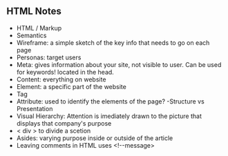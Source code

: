 ## HTML Notes

- HTML / Markup
- Semantics
- Wireframe: a simple sketch of the key info that needs to go on each page
- Personas: target users
- Meta: gives information about your site, not visible to user. Can be used for keywords! located in the head.
- Content: everything on website
- Element: a specific part of the website
- Tag
- Attribute: used to identify the elements of the page? 
-Structure vs Presentation
- Visual Hierarchy: Attention is imediately drawn to the picture that displays that company's purpose
- < div > to divide a scetion
- Asides: varying purpose inside or outside of the article
- Leaving comments in HTML uses <!--message>
